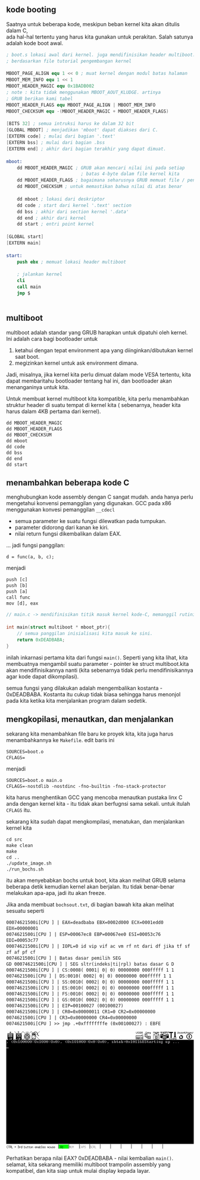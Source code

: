 ## kode booting

Saatnya untuk beberapa kode, meskipun beban kernel kita akan ditulis dalam C,  
ada hal-hal tertentu yang harus kita gunakan untuk perakitan. Salah satunya adalah kode 
boot awal.

```s
; boot.s lokasi awal dari kernel. juga mendifinisikan header multiboot.
; berdasarkan file tutorial pengembangan kernel

MBOOT_PAGE_ALIGN equ 1 << 0 ; muat kernel dengan modul batas halaman
MBOOT_MEM_INFO equ 1 << 1
MBOOT_HEADER_MAGIC equ 0x1BADB002 
; note : kita tidak menggunakan MBOOT_AOUT_KLUDGE. artinya
; GRUB berikan kami tabel
MBOOT_HEADER_FLAGS equ MBOOT_PAGE_ALIGN | MBOOT_MEM_INFO
MBOOT_CHECKSUM equ -(MBOOT_HEADER_MAGIC + MBOOT_HEADER_FLAGS)

[BITS 32] ; semua intruksi harus ke dalam 32 bit
[GLOBAL MBOOT] ; menjadikan 'mboot' dapat diakses dari C.
[EXTERN code] ; mulai dari bagian '.text'
[EXTERN bss] ; mulai dari bagian .bss
[EXTERN end] ; akhir dari bagian terakhir yang dapat dimuat.

mboot:
    dd MBOOT_HEADER_MAGIC ; GRUB akan mencari nilai ini pada setiap
                            ; batas 4-byte dalam file kernel kita
    dd MBOOT_HEADER_FLAGS ; bagaimana seharusnya GRUB memuat file / pengaturan kita
    dd MBOOT_CHECKSUM ; untuk memastikan bahwa nilai di atas benar
    
    dd mboot ; lokasi dari deskriptor
    dd code ; start dari kernel '.text' section
    dd bss ; akhir dari section kernel '.data'
    dd end ; akhir dari kernel
    dd start ; entri point kernel
    
[GLOBAL start]
[EXTERN main]

start:
    push ebx ; memuat lokasi header multiboot

    ; jalankan kernel
    cli
    call main
    jmp $
    
```
## multiboot

multiboot adalah standar yang GRUB harapkan untuk dipatuhi oleh kernel. Ini adalah cara bagi bootloader
untuk 
1. ketahui dengan tepat environment apa yang diinginkan/dibutukan kernel saat boot.
2. megizinkan kernel untuk ask environment dimana.

Jadi, misalnya, jika kernel kita perlu dimuat dalam mode VESA tertentu, kita dapat membaritahu bootloader tentang hal 
ini, dan bootloader akan menanganinya untuk kita.

Untuk membuat kernel multiboot kita kompatible, kita perlu menambahkan struktur header di suatu tempat di kernel kita  (
sebenarnya, header kita harus dalam 4KB pertama dari kernel).

```
dd MBOOT_HEADER_MAGIC
dd MBOOT_HEADER_FLAGS
dd MBOOT_CHECKSUM
dd mboot
dd code
dd bss
dd end
dd start
```
## menambahkan beberapa kode C
menghubungkan kode assembly dengan C sangat mudah. anda hanya perlu mengetahui konvensi pemanggilan yang digunakan. 
GCC pada x86 menggunakan konvesi pemanggilan ``__cdecl``
- semua parameter ke suatu fungsi dilewatkan pada tumpukan.
- parameter didorong dari kanan ke kiri.
- nilai return fungsi dikembalikan dalam EAX.

... jadi fungsi panggilan:
```
d = func(a, b, c);
```

menjadi
```
push [c]
push [b]
push [a]
call func
mov [d], eax
```

```c
// main.c -> mendifinisikan titik masuk kernel kode-C, memanggil rutinitas inisialisasi.

int main(struct multiboot * mboot_ptr){
    // semua panggilan inisialisasi kita masuk ke sini.
    return 0xDEADBABA;
}
```

inilah inkarnasi pertama kita dari fungsi ``main()``. Seperti yang kita lihat, kita membuatnya mengambil suatu parameter - 
pointer ke struct multiboot.kita akan mendifinisikannya nanti (kita sebenarnya tidak perlu mendifinisikannya agar kode dapat dikompilasi).

semua fungsi yang dilakukan adalah mengembalikan kostanta - 0xDEADBABA. Kostanta itu cukup tidak biasa sehingga harus menonjol pada
kita ketika kita menjalankan program dalam sedetik.

## mengkopilasi, menautkan, dan menjalankan

sekarang kita menambahkan file baru ke proyek kita, kita juga harus menambahkannya ke ``Makefile``. edit baris ini
```
SOURCES=boot.o
CFLAGS=
```

menjadi

```
SOURCES=boot.o main.o
CFLAGS=-nostdlib -nostdinc -fno-builtin -fno-stack-protector
```

kita harus menghentikan GCC yang mencoba menautkan pustaka linx C anda dengan kernel kita - itu tidak akan berfugnsi sama sekali.
untuk itulah ``CFLAGS`` itu.

sekarang kita sudah dapat mengkompilasi, menatukan, dan menjalankan kernel kita

```
cd src
make clean
make
cd ..
./update_image.sh
./run_bochs.sh
```

itu akan menyebabkan bochs untuk boot, kita akan melihat GRUB selama beberapa detik kemudian kernel akan berjalan.
Itu tidak benar-benar melakukan apa-apa, jadi itu akan freeze.

Jika anda membuat ``bochsout.txt``, di bagian bawah kita akan melihat sesuatu seperti
```
00074621500i[CPU ] | EAX=deadbaba EBX=0002d000 ECX=0001edd0 EDX=00000001
0074621500i[CPU ] | ESP=00067ec8 EBP=00067ee0 ESI=00053c76 EDI=00053c77
00074621500i[CPU ] | IOPL=0 id vip vif ac vm rf nt dari df jika tf sf zf af pf cf
0074621500i[CPU ] | Batas dasar pemilih SEG
GD 00074621500i[CPU ] | SEG sltr(indeks|ti|rpl) batas dasar G D
00074621500i[CPU ] | CS:0008( 0001| 0| 0) 00000000 000fffff 1 1
0074621500i[CPU ] | DS:0010( 0002| 0| 0) 00000000 000fffff 1 1
00074621500i[CPU ] | SS:0010( 0002| 0| 0) 00000000 000fffff 1 1
00074621500i[CPU ] | ES:0010( 0002| 0| 0) 00000000 000fffff 1 1
00074621500i[CPU ] | FS:0010( 0002| 0| 0) 00000000 000fffff 1 1
00074621500i[CPU ] | GS:0010( 0002| 0| 0) 00000000 000fffff 1 1
00074621500i[CPU ] | EIP=00100027 (00100027)
00074621500i[CPU ] | CR0=0x00000011 CR1=0 CR2=0x00000000
0074621500i[CPU ] | CR3=0x00000000 CR4=0x00000000
0074621500i[CPU ] >> jmp .+0xffffffffe (0x00100027) : EBFE
```

![genesis](../.github/generate_kode/genesis_bochs.png)

Perhatikan berapa nilai EAX? 0xDEADBABA - nilai kembalian ``main()``. selamat, kita sekarang memiliki multiboot trampolin assembly yang 
kompatibel, dan kita siap untuk mulai display kepada layar.
